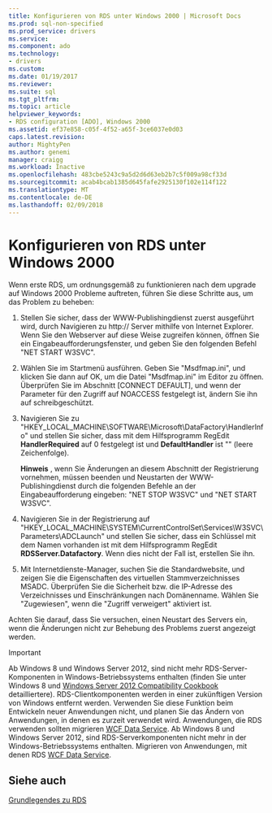 ```yaml
---
title: Konfigurieren von RDS unter Windows 2000 | Microsoft Docs
ms.prod: sql-non-specified
ms.prod_service: drivers
ms.service: 
ms.component: ado
ms.technology:
- drivers
ms.custom: 
ms.date: 01/19/2017
ms.reviewer: 
ms.suite: sql
ms.tgt_pltfrm: 
ms.topic: article
helpviewer_keywords:
- RDS configuration [ADO], Windows 2000
ms.assetid: ef37e858-c05f-4f52-a65f-3ce6037e0d03
caps.latest.revision: 
author: MightyPen
ms.author: genemi
manager: craigg
ms.workload: Inactive
ms.openlocfilehash: 483cbe5243c9a5d2d6d63eb2b7c5f009a98cf33d
ms.sourcegitcommit: acab4bcab1385d645fafe2925130f102e114f122
ms.translationtype: MT
ms.contentlocale: de-DE
ms.lasthandoff: 02/09/2018
---
```

# <a name="configuring-rds-on-windows-2000"></a>Konfigurieren von RDS unter Windows 2000
Wenn erste RDS, um ordnungsgemäß zu funktionieren nach dem upgrade auf Windows 2000 Probleme auftreten, führen Sie diese Schritte aus, um das Problem zu beheben:  
  
1.  Stellen Sie sicher, dass der WWW-Publishingdienst zuerst ausgeführt wird, durch Navigieren zu http:// Server mithilfe von Internet Explorer. Wenn Sie den Webserver auf diese Weise zugreifen können, öffnen Sie ein Eingabeaufforderungsfenster, und geben Sie den folgenden Befehl "NET START W3SVC".  
  
2.  Wählen Sie im Startmenü ausführen. Geben Sie "Msdfmap.ini", und klicken Sie dann auf OK, um die Datei "Msdfmap.ini" im Editor zu öffnen. Überprüfen Sie im Abschnitt [CONNECT DEFAULT], und wenn der Parameter für den Zugriff auf NOACCESS festgelegt ist, ändern Sie ihn auf schreibgeschützt.  
  
3.  Navigieren Sie zu "HKEY_LOCAL_MACHINE\SOFTWARE\Microsoft\DataFactory\HandlerInfo" und stellen Sie sicher, dass mit dem Hilfsprogramm RegEdit **HandlerRequired** auf 0 festgelegt ist und **DefaultHandler** ist "" (leere Zeichenfolge).  
  
     **Hinweis** , wenn Sie Änderungen an diesem Abschnitt der Registrierung vornehmen, müssen beenden und Neustarten der WWW-Publishingdienst durch die folgenden Befehle an der Eingabeaufforderung eingeben: "NET STOP W3SVC" und "NET START W3SVC".  
  
4.  Navigieren Sie in der Registrierung auf "HKEY_LOCAL_MACHINE\SYSTEM\CurrentControlSet\Services\W3SVC\Parameters\ADCLaunch" und stellen Sie sicher, dass ein Schlüssel mit dem Namen vorhanden ist mit dem Hilfsprogramm RegEdit **RDSServer.Datafactory**. Wenn dies nicht der Fall ist, erstellen Sie ihn.  
  
5.  Mit Internetdienste-Manager, suchen Sie die Standardwebsite, und zeigen Sie die Eigenschaften des virtuellen Stammverzeichnisses MSADC. Überprüfen Sie die Sicherheit bzw. die IP-Adresse des Verzeichnisses und Einschränkungen nach Domänenname. Wählen Sie "Zugewiesen", wenn die "Zugriff verweigert" aktiviert ist.  
  
 Achten Sie darauf, dass Sie versuchen, einen Neustart des Servers ein, wenn die Änderungen nicht zur Behebung des Problems zuerst angezeigt werden.  
  
> [!IMPORTANT]
>  Ab Windows 8 und Windows Server 2012, sind nicht mehr RDS-Server-Komponenten in Windows-Betriebssystems enthalten (finden Sie unter Windows 8 und [Windows Server 2012 Compatibility Cookbook](https://www.microsoft.com/en-us/download/details.aspx?id=27416) detailliertere). RDS-Clientkomponenten werden in einer zukünftigen Version von Windows entfernt werden. Verwenden Sie diese Funktion beim Entwickeln neuer Anwendungen nicht, und planen Sie das Ändern von Anwendungen, in denen es zurzeit verwendet wird. Anwendungen, die RDS verwenden sollten migrieren [WCF Data Service](http://go.microsoft.com/fwlink/?LinkId=199565). Ab Windows 8 und Windows Server 2012, sind RDS-Serverkomponenten nicht mehr in der Windows-Betriebssystems enthalten. Migrieren von Anwendungen, mit denen RDS [WCF Data Service](http://go.microsoft.com/fwlink/?LinkId=199565).  
  
## <a name="see-also"></a>Siehe auch  
 [Grundlegendes zu RDS](../../../ado/guide/remote-data-service/rds-fundamentals.md)


